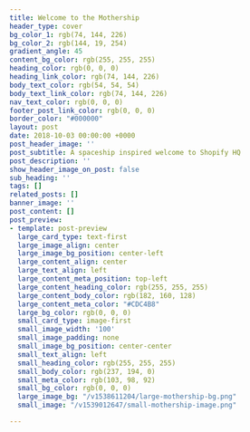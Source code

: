 ```yaml
---
title: Welcome to the Mothership
header_type: cover
bg_color_1: rgb(74, 144, 226)
bg_color_2: rgb(144, 19, 254)
gradient_angle: 45
content_bg_color: rgb(255, 255, 255)
heading_color: rgb(0, 0, 0)
heading_link_color: rgb(74, 144, 226)
body_text_color: rgb(54, 54, 54)
body_text_link_color: rgb(74, 144, 226)
nav_text_color: rgb(0, 0, 0)
footer_post_link_color: rgb(0, 0, 0)
border_color: "#000000"
layout: post
date: 2018-10-03 00:00:00 +0000
post_header_image: ''
post_subtitle: A spaceship inspired welcome to Shopify HQ
post_description: ''
show_header_image_on_post: false
sub_heading: ''
tags: []
related_posts: []
banner_image: ''
post_content: []
post_preview:
- template: post-preview
  large_card_type: text-first
  large_image_align: center
  large_image_bg_position: center-left
  large_content_align: center
  large_text_align: left
  large_content_meta_position: top-left
  large_content_heading_color: rgb(255, 255, 255)
  large_content_body_color: rgb(182, 160, 128)
  large_content_meta_color: "#CDC4B8"
  large_bg_color: rgb(0, 0, 0)
  small_card_type: image-first
  small_image_width: '100'
  small_image_padding: none
  small_image_bg_position: center-center
  small_text_align: left
  small_heading_color: rgb(255, 255, 255)
  small_body_color: rgb(237, 194, 0)
  small_meta_color: rgb(103, 98, 92)
  small_bg_color: rgb(0, 0, 0)
  large_image_bg: "/v1538611204/large-mothership-bg.png"
  small_image: "/v1539012647/small-mothership-image.png"

---
```

